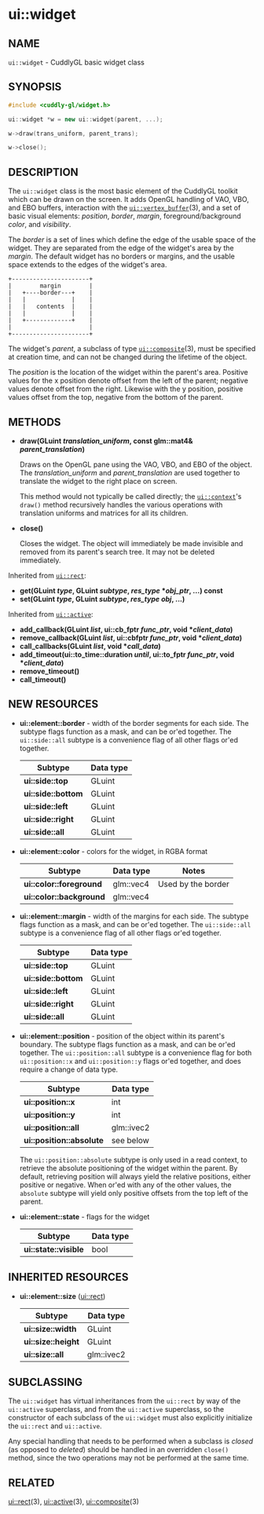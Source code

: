 ui::widget
============

## NAME ##

`ui::widget` - CuddlyGL basic widget class

## SYNOPSIS ##

```cpp
#include <cuddly-gl/widget.h>

ui::widget *w = new ui::widget(parent, ...);

w->draw(trans_uniform, parent_trans);

w->close();
```

## DESCRIPTION ##

The `ui::widget` class is the most basic element of the CuddlyGL
toolkit which can be drawn on the screen.  It adds OpenGL handling of
VAO, VBO, and EBO buffers, interaction with the
[`ui::vertex_buffer`](ui-vertex_buffer.md)(3), and a set of basic
visual elements:  _position_, _border_, _margin_,
foreground/background _color_, and _visibility_.

The _border_ is a set of lines which define the edge of the usable
space of the widget.  They are separated from the edge of the widget's
area by the _margin_.  The default widget has no borders or margins,
and the usable space extends to the edges of the widget's area.

```plain
+----------------------+
|        margin        |
|   +----border---+    |
|   |             |    |
|   |   contents  |    |
|   |             |    |
|   +-------------+    |
|                      |
+----------------------+
```

The widget's _parent_, a subclass of type
[`ui::composite`](ui-composite.md)(3), must be specified at creation
time, and can not be changed during the lifetime of the object.

The _position_ is the location of the widget within the parent's area.
Positive values for the x position denote offset from the left of the
parent; negative values denote offset from the right.  Likewise with
the y position, positive values offset from the top, negative from the
bottom of the parent.

## METHODS ##

* **draw(GLuint _translation_uniform_, const glm::mat4& _parent_translation_)**

  Draws on the OpenGL pane using the VAO, VBO, and EBO of the object.
  The _translation_uniform_ and _parent_translation_ are used together
  to translate the widget to the right place on screen.

  This method would not typically be called directly; the
  [`ui::context`](ui-context.md)'s `draw()` method recursively handles
  the various operations with translation uniforms and matrices for
  all its children.

* **close()**

  Closes the widget.  The object will immediately be made invisible
  and removed from its parent's search tree.  It may not be deleted
  immediately.

Inherited from [`ui::rect`](ui-rect.md):

* **get(GLuint _type_, GLuint _subtype_, _res_type_ \*_obj_ptr_, ...) const**
* **set(GLuint _type_, GLuint _subtype_, _res_type_ _obj_, ...)**

Inherited from [`ui::active`](ui-active.md):

* **add_callback(GLuint _list_, ui::cb_fptr _func_ptr_, void \*_client_data_)**
* **remove_callback(GLuint _list_, ui::cbfptr _func_ptr_, void \*_client_data_)**
* **call_callbacks(GLuint _list_, void \*_call_data_)**
* **add_timeout(ui::to_time::duration _until_, ui::to_fptr _func_ptr_, void \*_client_data_)**
* **remove_timeout()**
* **call_timeout()**

## NEW RESOURCES ##

* **ui::element::border** - width of the border segments for each
    side.  The subtype flags function as a mask, and can be or'ed
    together.  The `ui::side::all` subtype is a convenience flag of all
    other flags or'ed together.

  | Subtype              | Data type |
  | -------------------- | --------- |
  | **ui::side::top**    | GLuint    |
  | **ui::side::bottom** | GLuint    |
  | **ui::side::left**   | GLuint    |
  | **ui::side::right**  | GLuint    |
  | **ui::side::all**    | GLuint    |

* **ui::element::color** - colors for the widget, in RGBA format

  | Subtype                   | Data type | Notes              |
  | ------------------------- | --------- | ------------------ |
  | **ui::color::foreground** | glm::vec4 | Used by the border |
  | **ui::color::background** | glm::vec4 |                    |

* **ui::element::margin** - width of the margins for each side.  The
    subtype flags function as a mask, and can be or'ed together.  The
    `ui::side::all` subtype is a convenience flag of all other flags
    or'ed together.

  | Subtype              | Data type |
  | -------------------- | --------- |
  | **ui::side::top**    | GLuint    |
  | **ui::side::bottom** | GLuint    |
  | **ui::side::left**   | GLuint    |
  | **ui::side::right**  | GLuint    |
  | **ui::side::all**    | GLuint    |

* **ui::element::position** - position of the object within its
    parent's boundary.  The subtype flags function as a mask, and can
    be or'ed together.  The `ui::position::all` subtype is a
    convenience flag for both `ui::position::x` and `ui::position::y`
    flags or'ed together, and does require a change of data type.

  | Subtype                    | Data type  |
  | -------------------------- | ---------- |
  | **ui::position::x**        | int        |
  | **ui::position::y**        | int        |
  | **ui::position::all**      | glm::ivec2 |
  | **ui::position::absolute** | see below  |

    The `ui::position::absolute` subtype is only used in a read
    context, to retrieve the absolute positioning of the widget within
    the parent.  By default, retrieving position will always yield the
    relative positions, either positive or negative.  When or'ed with
    any of the other values, the `absolute` subtype will yield only
    positive offsets from the top left of the parent.

* **ui::element::state** - flags for the widget

  | Subtype                | Data type |
  | ---------------------- | --------- |
  | **ui::state::visible** | bool      |

## INHERITED RESOURCES ##

* **ui::element::size** ([ui::rect](ui-rect.md))

  | Subtype              | Data type  |
  | -------------------- | ---------- |
  | **ui::size::width**  | GLuint     |
  | **ui::size::height** | GLuint     |
  | **ui::size::all**    | glm::ivec2 |

## SUBCLASSING ##

The `ui::widget` has virtual inheritances from the `ui::rect` by way
of the `ui::active` superclass, and from the `ui::active` superclass,
so the constructor of each subclass of the `ui::widget` must also
explicitly initialize the `ui::rect` and `ui::active`.

Any special handling that needs to be performed when a subclass is
_closed_ (as opposed to _deleted_) should be handled in an overridden
`close()` method, since the two operations may not be performed at the
same time.

## RELATED ##

[ui::rect](ui-rect.md)(3), [ui::active](ui-active.md)(3),
[ui::composite](ui-composite.md)(3)
